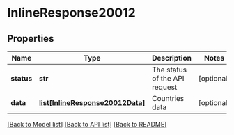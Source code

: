 # InlineResponse20012

## Properties
Name | Type | Description | Notes
------------ | ------------- | ------------- | -------------
**status** | **str** | The status of the API request | [optional] 
**data** | [**list[InlineResponse20012Data]**](InlineResponse20012Data.md) | Countries data | [optional] 

[[Back to Model list]](../README.md#documentation-for-models) [[Back to API list]](../README.md#documentation-for-api-endpoints) [[Back to README]](../README.md)


